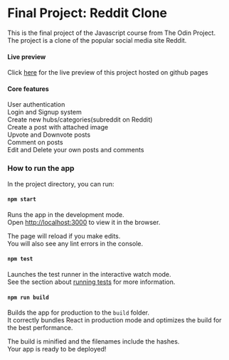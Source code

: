 # Final Project: Reddit Clone

This is the final project of the Javascript course from The Odin Project.\
The project is a clone of the popular social media site Reddit.

#### Live preview

Click [here](http://patchdpineapple.github.io/reddit-clone) for the live preview of this project hosted on github pages

#### Core features

User authentication\
Login and Signup system\
Create new hubs/categories(subreddit on Reddit)\
Create a post with attached image\
Upvote and Downvote posts\
Comment on posts\
Edit and Delete your own posts and comments

### How to run the app

In the project directory, you can run:

#### `npm start`

Runs the app in the development mode.\
Open [http://localhost:3000](http://localhost:3000) to view it in the browser.

The page will reload if you make edits.\
You will also see any lint errors in the console.

#### `npm test`

Launches the test runner in the interactive watch mode.\
See the section about [running tests](https://facebook.github.io/create-react-app/docs/running-tests) for more information.

#### `npm run build`

Builds the app for production to the `build` folder.\
It correctly bundles React in production mode and optimizes the build for the best performance.

The build is minified and the filenames include the hashes.\
Your app is ready to be deployed!
